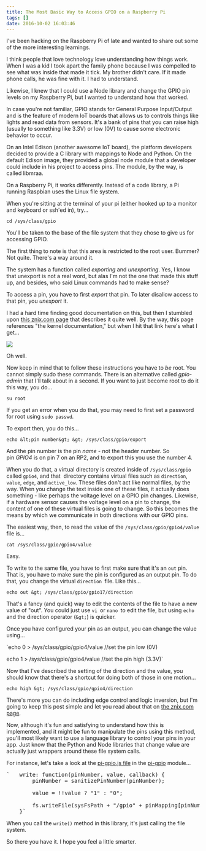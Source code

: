 ```yaml
---
title: The Most Basic Way to Access GPIO on a Raspberry Pi
tags: []
date: 2016-10-02 16:03:46
---
```


​I&#39;ve been hacking on the Raspberry Pi&nbsp;of late and wanted to share out some of the more interesting learnings.

I think people that love technology love understanding how things work. When I was a kid I took apart the family phone because I was compelled to see what was inside that made it tick. My brother didn&#39;t care. If it made phone calls, he was fine with it. I had to understand.

Likewise, I knew that I could use a Node library and change the GPIO pin levels on my Raspberry Pi, but I wanted to understand how that worked.

In case you&#39;re not familiar, GPIO stands for General Purpose Input/Output and is the feature of modern IoT boards that allows us to controls things like lights and read data from sensors. It&#39;s a bank of pins that you can raise high (usually to something like 3.3V) or low (0V) to cause some electronic behavior to occur.

On an Intel Edison (another awesome IoT board), the platform developers decided to provide a C library with mappings to Node and Python. On the default Edison image, they provided a global node module that a developer could include in his project to access pins. The module, by the way, is called libmraa.

On a Raspberry Pi, it works differently. Instead of a code library, a Pi running Raspbian uses the Linux file system.

When you&#39;re sitting at the terminal of your pi (either hooked up to a monitor and keyboard or ssh&#39;ed in), try...

`cd /sys/class/gpio`

You&#39;ll be taken to the base of the file system that they chose to give us for accessing GPIO.

The first thing to note is that this area is restricted to the root user. Bummer? Not quite. There&#39;s a way around it.

The system has a function called&nbsp;_exporting_&nbsp;and _unexporting_. Yes, I know that unexport is not a real word, but alas I&#39;m not the one that made this stuff up, and besides, who said Linux commands had to make sense?

To access a pin, you have to first&nbsp;_export_&nbsp;that pin. To later disallow access to that pin, you&nbsp;_unexport_&nbsp;it.

I had a hard time finding good documentation on this, but then I stumbled upon [this znix.com page](http://raspberrypi.znix.com/hipidocs/topic_gpiodev.htm) that describes it quite well. By the way, this page references &quot;the kernel documentation,&quot; but when I hit that link here&#39;s what I get...

![](http://codefoster.blob.core.windows.net/site/image/34f78c573b0e46c4b8a5b54c635867b3/pi-basicgpio_404_1.png)

Oh well.

Now keep in mind that to follow these instructions you have to&nbsp;_be_&nbsp;root. You cannot simply&nbsp;sudo these commands. There is an alternative called&nbsp;_gpio-admin_&nbsp;that I&#39;ll talk about in a second. If you want to just become root to do it this way, you do...

`su root`

If you get an error when you do that, you may need to first set a password for root using `sudo passwd`.

To export then, you do this...

`echo &lt;pin number&gt; &gt; /sys/class/gpio/export`

And the pin number is the pin&nbsp;_name_&nbsp;- not the header number. So pin&nbsp;_GPIO4_&nbsp;is on pin 7 on an RP2, and to export this you use the number 4.

When you do that, a virtual directory is created inside of `/sys/class/gpio` called `gpio4`, and that &nbsp;directory contains virtual files such as `direction`, `value`, `edge`, and `active_low`. These files don&#39;t act like normal files, by the way. When you change the text inside one of these files, it actually does something - like perhaps the voltage level on a GPIO pin changes. Likewise, if a hardware sensor causes the voltage level on a pin to change, the content of one of these virtual files is going to change. So this becomes the means by which we communicate in both directions with our GPIO pins.

The easiest way, then, to read the value of the `/sys/class/gpio/gpio4/value` file is...

`cat /sys/class/gpio/gpio4/value`

Easy.

To write to the same file, you have to first make sure that it&#39;s an `out` pin. That is, you have to make sure the pin is configured as an output pin. To do that, you change the virtual `direction `file. Like this...

`echo out &gt; /sys/class/gpio/gpio17/direction`

That&#39;s a fancy (and quick) way to edit the contents of the file to have a new value of &quot;out&quot;. You could just use `vi `or `nano `to edit the file, but using `echo` and the direction operator (`&gt;`) is quicker.

Once you have configured your pin as an output, you can change the value using...

`echo 0 &gt; /sys/class/gpio/gpio4/value //set the pin low (0V)

echo 1 &gt; /sys/class/gpio/gpio4/value //set the pin high (3.3V)`

Now that I&#39;ve described the setting of the direction and the value, you should know that there&#39;s a shortcut for doing both of those in one motion...

`echo high &gt; /sys/class/gpio/gpio4/direction`

There&#39;s more you can do including edge control and logic inversion, but I&#39;m going to keep this post simple and let you read about that on [the znix.com page](http://raspberrypi.znix.com/hipidocs/topic_gpiodev.htm).

Now, although it&#39;s fun and satisfying to understand how this is implemented, and it might be fun to manipulate the pins using this method, you&#39;ll most likely want to use a language library to control your pins in your app. Just know that the Python and Node libraries that change value are actually just wrappers around these file system calls.

For instance, let&#39;s take a look at the [pi-gpio.js file](https://raw.githubusercontent.com/rakeshpai/pi-gpio/master/pi-gpio.js) in the [pi-gpio](https://github.com/rakeshpai/pi-gpio) module...

<pre>
`	write: function(pinNumber, value, callback) {
		pinNumber = sanitizePinNumber(pinNumber);

		value = !!value ? &quot;1&quot; : &quot;0&quot;;

		fs.writeFile(sysFsPath + &quot;/gpio&quot; + pinMapping[pinNumber] + &quot;/value&quot;, value, &quot;utf8&quot;, callback);
	}`</pre>

When you call the `write()` method in this library, it&#39;s just calling the file system.

So there you have it. I hope you feel a little smarter.